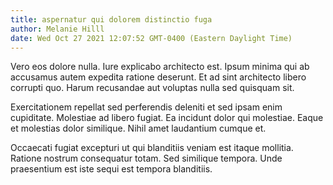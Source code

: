 ```yaml
---
title: aspernatur qui dolorem distinctio fuga
author: Melanie Hilll
date: Wed Oct 27 2021 12:07:52 GMT-0400 (Eastern Daylight Time)
---
```

Vero eos dolore nulla. Iure explicabo architecto est. Ipsum minima qui ab accusamus autem expedita ratione deserunt. Et ad sint architecto libero corrupti quo. Harum recusandae aut voluptas nulla sed quisquam sit.

 Exercitationem repellat sed perferendis deleniti et sed ipsam enim cupiditate. Molestiae ad libero fugiat. Ea incidunt dolor qui molestiae. Eaque et molestias dolor similique. Nihil amet laudantium cumque et.

 Occaecati fugiat excepturi ut qui blanditiis veniam est itaque mollitia. Ratione nostrum consequatur totam. Sed similique tempora. Unde praesentium est iste sequi est tempora blanditiis.